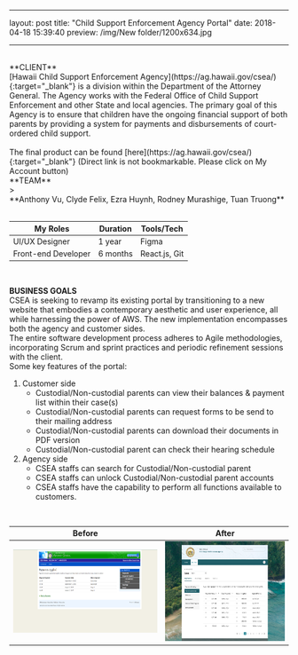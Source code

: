 
---
layout: post
title:  "Child Support Enforcement Agency Portal"
date:   2018-04-18 15:39:40
preview: /img/New folder/1200x634.jpg

---
<br>
**CLIENT** <br>
[Hawaii Child Support Enforcement Agency](https://ag.hawaii.gov/csea/){:target="_blank"} is a division within the Department of the Attorney General. The Agency works with the Federal Office of Child Support Enforcement and other State and local agencies. The primary goal of this Agency is to ensure that children have the ongoing financial support of both parents by providing a system for payments and disbursements of court-ordered child support.  <br>
<br>
The final product can be found [here](https://ag.hawaii.gov/csea/){:target="_blank"} (Direct link is not bookmarkable. Please click on My Account button)

<br>
**TEAM** <br>
><br>**Anthony Vu, Clyde Felix, Ezra Huynh, Rodney Murashige, Tuan Truong**<br><br>

| My Roles            | Duration | Tools/Tech    |
| ------------------- | -------- | ------------- |
| UI/UX Designer      | 1 year   | Figma         |
| Front-end Developer | 6 months | React.js, Git |


<br>

**BUSINESS GOALS** <br>
CSEA is seeking to revamp its existing portal by transitioning to a new website that embodies a contemporary aesthetic and user experience, all while harnessing the power of AWS. The new implementation encompasses both the agency and customer sides.
<br>
The entire software development process adheres to Agile methodologies, incorporating Scrum and sprint practices and periodic refinement sessions with the client.
<br>
Some key features of the portal:
1. Customer side
   * Custodial/Non-custodial parents can view their balances & payment list within their case(s)
   * Custodial/Non-custodial parents can request forms to be send to their mailing address
   * Custodial/Non-custodial parents can download their documents in PDF version
   * Custodial/Non-custodial parent can check their hearing schedule
2. Agency side
   * CSEA staffs can search for Custodial/Non-custodial parent
   * CSEA staffs can unlock Custodial/Non-custodial parent accounts
   * CSEA staffs have the capability to perform all functions available to customers.
  
<br>

| Before                                                       | After                                                        |
| ------------------------------------------------------------ | ------------------------------------------------------------ |
| <img src="/img/csea/HIChome.png" alt="Old CSEA" title="Old version" height="150" width="300"/> | <img src="/img/csea/New.png" alt="New CSEA" title="New version" height="180" /> |

<br>
